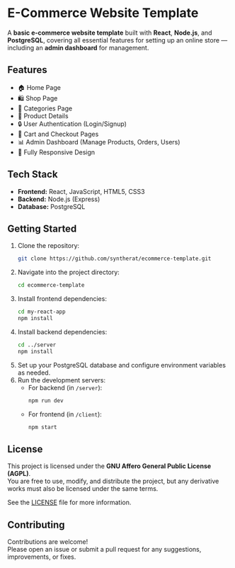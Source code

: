 # E-Commerce Website Template

A **basic e-commerce website template** built with **React**, **Node.js**, and **PostgreSQL**, covering all essential features for setting up an online store — including an **admin dashboard** for management.

## Features

- 🏠 Home Page
- 🛍️ Shop Page
- 📂 Categories Page
- 📄 Product Details
- 🔒 User Authentication (Login/Signup)
- 🛒 Cart and Checkout Pages
- 📊 Admin Dashboard (Manage Products, Orders, Users)
- 📱 Fully Responsive Design

## Tech Stack

- **Frontend:** React, JavaScript, HTML5, CSS3
- **Backend:** Node.js (Express)
- **Database:** PostgreSQL

## Getting Started

1. Clone the repository:
   ```bash
   git clone https://github.com/syntherat/ecommerce-template.git
   ```
2. Navigate into the project directory:
   ```bash
   cd ecommerce-template
   ```
3. Install frontend dependencies:
   ```bash
   cd my-react-app
   npm install
   ```
4. Install backend dependencies:
   ```bash
   cd ../server
   npm install
   ```
5. Set up your PostgreSQL database and configure environment variables as needed.
6. Run the development servers:
   - For backend (in `/server`):
     ```bash
     npm run dev
     ```
   - For frontend (in `/client`):
     ```bash
     npm start
     ```

## License

This project is licensed under the **GNU Affero General Public License (AGPL)**.  
You are free to use, modify, and distribute the project, but any derivative works must also be licensed under the same terms.

See the [LICENSE](./LICENSE.txt) file for more information.

## Contributing

Contributions are welcome!  
Please open an issue or submit a pull request for any suggestions, improvements, or fixes.